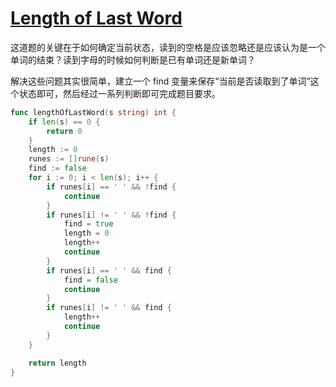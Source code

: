 # [Length of Last Word](https://leetcode.com/problems/length-of-last-word/description/)

这道题的关键在于如何确定当前状态，读到的空格是应该忽略还是应该认为是一个单词的结束？读到字母的时候如何判断是已有单词还是新单词？

解决这些问题其实很简单，建立一个 find 变量来保存“当前是否读取到了单词”这个状态即可，然后经过一系列判断即可完成题目要求。

```go
func lengthOfLastWord(s string) int {
	if len(s) == 0 {
		return 0
	}
	length := 0
	runes := []rune(s)
	find := false
	for i := 0; i < len(s); i++ {
		if runes[i] == ' ' && !find {
			continue
		}
		if runes[i] != ' ' && !find {
			find = true
			length = 0
			length++
			continue
		}
		if runes[i] == ' ' && find {
			find = false
			continue
		}
		if runes[i] != ' ' && find {
			length++
			continue
		}
	}

	return length
}
```
